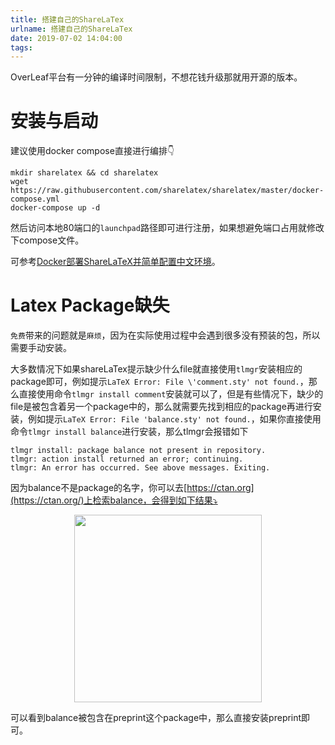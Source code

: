 ```yaml
---
title: 搭建自己的ShareLaTex
urlname: 搭建自己的ShareLaTex
date: 2019-07-02 14:04:00
tags:
---
```


OverLeaf平台有一分钟的编译时间限制，不想花钱升级那就用开源的版本。

<!-- more -->

# 安装与启动
建议使用docker compose直接进行编排👇

```
mkdir sharelatex && cd sharelatex
wget https://raw.githubusercontent.com/sharelatex/sharelatex/master/docker-compose.yml
docker-compose up -d
```

然后访问本地80端口的`launchpad`路径即可进行注册，如果想避免端口占用就修改下compose文件。

可参考[Docker部署ShareLaTeX并简单配置中文环境](https://yxnchen.github.io/technique/Docker%E9%83%A8%E7%BD%B2ShareLaTeX%E5%B9%B6%E7%AE%80%E5%8D%95%E9%85%8D%E7%BD%AE%E4%B8%AD%E6%96%87%E7%8E%AF%E5%A2%83/#%E9%85%8D%E7%BD%AE%E4%B8%AD%E6%96%87%E5%86%99%E4%BD%9C%E7%8E%AF%E5%A2%83)。

# Latex Package缺失
`免费`带来的问题就是`麻烦`，因为在实际使用过程中会遇到很多没有预装的包，所以需要手动安装。

大多数情况下如果shareLaTex提示缺少什么file就直接使用`tlmgr`安装相应的package即可，例如提示`LaTeX Error: File \'comment.sty' not found.`，那么直接使用命令`tlmgr install comment`安装就可以了，但是有些情况下，缺少的file是被包含着另一个package中的，那么就需要先找到相应的package再进行安装，例如提示`LaTeX Error: File 'balance.sty' not found.`，如果你直接使用命令`tlmgr install balance`进行安装，那么tlmgr会报错如下

```
tlmgr install: package balance not present in repository.
tlmgr: action install returned an error; continuing.
tlmgr: An error has occurred. See above messages. Exiting.
```

因为balance不是package的名字，你可以去[https://ctan.org](https://ctan.org/)上检索balance，会得到如下结果⤵️

<img style="display:block; margin-left:auto; margin-right:auto; width:300px;" src="https://cdn.safeandsound.cn/ML_Study_Notes/image/20190702141635.png?imageslim"/>

可以看到balance被包含在preprint这个package中，那么直接安装preprint即可。